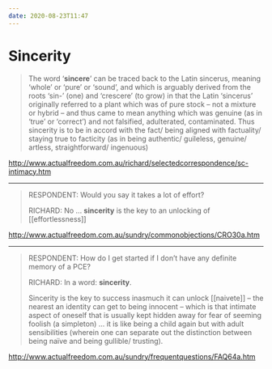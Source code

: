 ```yaml
---
date: 2020-08-23T11:47
---
```


# Sincerity

> The word ‘**sincere**’ can be traced back to the Latin sincerus, meaning ‘whole’ or ‘pure’ or ‘sound’, and which is arguably derived from the roots ‘sin-’ (one) and ‘crescere’ (to grow) in that the Latin ‘sincerus’ originally referred to a plant which was of pure stock – not a mixture or hybrid – and thus came to mean anything which was genuine (as in ‘true’ or ‘correct’) and not falsified, adulterated, contaminated. Thus sincerity is to be in accord with the fact/ being aligned with factuality/ staying true to facticity (as in being authentic/ guileless, genuine/ artless, straightforward/ ingenuous)

<http://www.actualfreedom.com.au/richard/selectedcorrespondence/sc-intimacy.htm>

---

> RESPONDENT: Would you say it takes a lot of effort?
>
> RICHARD: No ... **sincerity** is the key to an unlocking of [[effortlessness]]

<http://www.actualfreedom.com.au/sundry/commonobjections/CRO30a.htm>

---

> RESPONDENT: How do I get started if I don’t have any definite memory of a PCE?
>
> RICHARD: In a word: **sincerity**.
>
> Sincerity is the key to success inasmuch it can unlock [[naivete]] – the nearest an identity can get to being innocent – which is that intimate aspect of oneself that is usually kept hidden away for fear of seeming foolish (a simpleton) ... it is like being a child again but with adult sensibilities (wherein one can separate out the distinction between being naïve and being gullible/ trusting).

<http://www.actualfreedom.com.au/sundry/frequentquestions/FAQ64a.htm>


